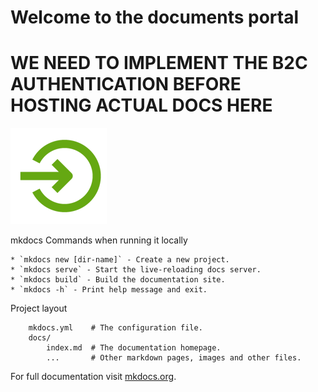 # Welcome to the documents portal


# WE NEED TO IMPLEMENT THE B2C AUTHENTICATION BEFORE HOSTING ACTUAL DOCS HERE

![logo](images/login-medium.png)


mkdocs Commands when running it locally
```
* `mkdocs new [dir-name]` - Create a new project.
* `mkdocs serve` - Start the live-reloading docs server.
* `mkdocs build` - Build the documentation site.
* `mkdocs -h` - Print help message and exit.
```

Project layout

```
    mkdocs.yml    # The configuration file.
    docs/
        index.md  # The documentation homepage.
        ...       # Other markdown pages, images and other files.
```

For full documentation visit [mkdocs.org](https://www.mkdocs.org).